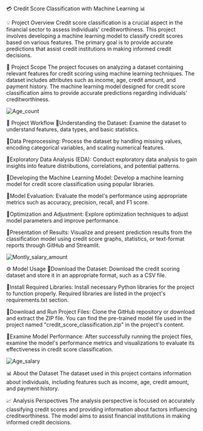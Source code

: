 💳 Credit Score Classification with Machine Learning 📊

💡 Project Overview
Credit score classification is a crucial aspect in the financial sector to assess individuals' creditworthiness. This project involves developing a machine learning model to classify credit scores based on various features. The primary goal is to provide accurate predictions that assist credit institutions in making informed credit decisions.

🎯 Project Scope
The project focuses on analyzing a dataset containing relevant features for credit scoring using machine learning techniques. The dataset includes attributes such as income, age, credit amount, and payment history. The machine learning model designed for credit score classification aims to provide accurate predictions regarding individuals' creditworthiness.

![Age_count](https://github.com/selinolgun/Credit-Score-Classification/assets/126022358/70ba5aa8-3160-4b96-91f2-400d84506d24)

🔄 Project Workflow
📌Understanding the Dataset:
Examine the dataset to understand features, data types, and basic statistics.

📌Data Preprocessing:
Process the dataset by handling missing values, encoding categorical variables, and scaling numerical features.

📌Exploratory Data Analysis (EDA):
Conduct exploratory data analysis to gain insights into feature distributions, correlations, and potential patterns.

📌Developing the Machine Learning Model:
Develop a machine learning model for credit score classification using popular libraries.

📌Model Evaluation:
Evaluate the model's performance using appropriate metrics such as accuracy, precision, recall, and F1 score.

📌Optimization and Adjustment:
Explore optimization techniques to adjust model parameters and improve performance.

📌Presentation of Results:
Visualize and present prediction results from the classification model using credit score graphs, statistics, or text-format reports through GitHub and Streamlit.

![Montly_salary_amount](https://github.com/selinolgun/Credit-Score-Classification/assets/126022358/057a0cf8-08eb-4c53-8d49-23373d5d8cad)

⚙️ Model Usage
📌Download the Dataset:
Download the credit scoring dataset and store it in an appropriate format, such as a CSV file.

📌Install Required Libraries:
Install necessary Python libraries for the project to function properly. Required libraries are listed in the project's requirements.txt section.

📌Download and Run Project Files:
Clone the GitHub repository or download and extract the ZIP file. You can find the pre-trained model file used in the project named "credit_score_classification.zip" in the project's content.

📌Examine Model Performance:
After successfully running the project files, examine the model's performance metrics and visualizations to evaluate its effectiveness in credit score classification.

![Age_salary](https://github.com/selinolgun/Credit-Score-Classification/assets/126022358/32e9b688-c226-4820-b366-a1478603f791)

📊 About the Dataset
The dataset used in this project contains information about individuals, including features such as income, age, credit amount, and payment history.

📈 Analysis Perspectives
The analysis perspective is focused on accurately classifying credit scores and providing information about factors influencing creditworthiness. The model aims to assist financial institutions in making informed credit decisions.
